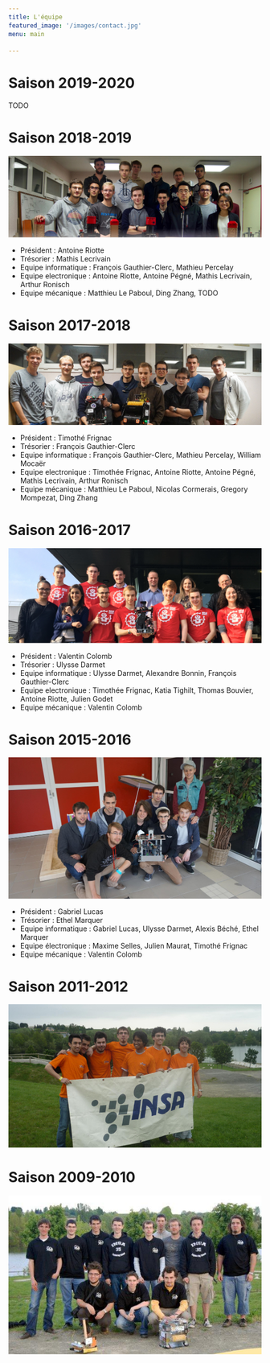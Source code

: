 ```yaml
---
title: L'équipe
featured_image: '/images/contact.jpg'
menu: main

---
```


# Saison 2019-2020

TODO


# Saison 2018-2019
![2019](/equipe/2019.jpg)
- Président : Antoine Riotte
- Trésorier : Mathis Lecrivain
- Equipe informatique : François Gauthier-Clerc, Mathieu Percelay
- Equipe electronique : Antoine Riotte, Antoine Pégné, Mathis Lecrivain, Arthur Ronisch
- Equipe mécanique : Matthieu Le Paboul, Ding Zhang, TODO


# Saison 2017-2018
![2018](/equipe/2018.jpg)

- Président : Timothé Frignac
- Trésorier : François Gauthier-Clerc
- Equipe informatique : François Gauthier-Clerc, Mathieu Percelay, William Mocaër
- Equipe electronique : Timothée Frignac, Antoine Riotte, Antoine Pégné, Mathis Lecrivain, Arthur Ronisch
- Equipe mécanique : Matthieu Le Paboul, Nicolas Cormerais, Gregory Mompezat, Ding Zhang



# Saison 2016-2017
![2017](/equipe/2017.jpg)

- Président : Valentin Colomb
- Trésorier  : Ulysse Darmet
- Equipe informatique : Ulysse Darmet, Alexandre Bonnin, François Gauthier-Clerc 
- Equipe electronique : Timothée Frignac, Katia Tighilt, Thomas Bouvier, Antoine Riotte, Julien Godet
- Equipe mécanique   : Valentin Colomb


# Saison 2015-2016
![2015](/equipe/2016.jpg)


- Président : Gabriel Lucas
- Trésorier  : Ethel Marquer
- Equipe informatique : Gabriel Lucas, Ulysse Darmet, Alexis Béché, Ethel Marquer
- Equipe électronique : Maxime Selles, Julien Maurat, Timothé Frignac
- Equipe mécanique   : Valentin Colomb


# Saison 2011-2012 

![2010](/equipe/2012.jpg)


# Saison 2009-2010 

![2010](/equipe/2010.jpg)